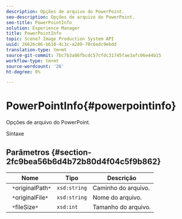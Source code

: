 ```yaml
---
description: Opções de arquivo do PowerPoint.
seo-description: Opções de arquivo do PowerPoint.
seo-title: PowerPointInfo
solution: Experience Manager
title: PowerPointInfo
topic: Scene7 Image Production System API
uuid: 26626c06-b610-4c3c-a249-70c6edc9ebdd
translation-type: tm+mt
source-git-commit: 7bc7b3a86fbcdc57cfdc31745fae3afc06e44b15
workflow-type: tm+mt
source-wordcount: '26'
ht-degree: 0%

---
```



# PowerPointInfo{#powerpointinfo}

Opções de arquivo do PowerPoint.

Sintaxe

## Parâmetros {#section-2fc9bea56b6d4b72b80d4f04c5f9b862}

| Nome | Tipo | Descrição |
|---|---|---|
| ` *`originalPath`*` | `xsd:string` | Caminho do arquivo. |
| ` *`originalFile`*` | `xsd:string` | Nome do arquivo. |
| ` *`fileSize`*` | `xsd:int` | Tamanho do arquivo. |


